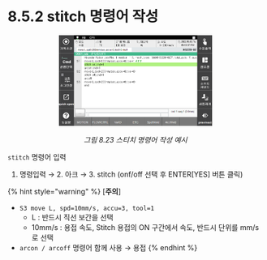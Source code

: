 ﻿# 8.5.2 stitch 명령어 작성 
 

<p align="center">
 <img src="../../_assets/8_23.png" width="60%"></img>
 <em><p align="center">그림 8.23 스티치 명령어 작성 예시</p></em>
</p>  


```stitch``` 명령어 입력
1.	명령입력 → 2. 아크 → 3. stitch (onf/off 선택 후 ENTER[YES] 버튼 클릭)


{% hint style="warning" %}
[**주의**]  
- ```S3 move L, spd=10mm/s, accu=3, tool=1```  
	 - L : 반드시 직선 보간을 선택  
	 - 10mm/s : 용접 속도, Stitch 용접의 ON 구간에서 속도, 반드시 단위를 mm/s로 선택
- ```arcon / arcoff``` 명령어 함께 사용 → 용접 
{% endhint %}